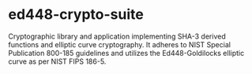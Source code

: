 # ed448-crypto-suite
Cryptographic library and application implementing SHA-3 derived functions and elliptic curve cryptography. It adheres to NIST Special Publication 800-185 guidelines and utilizes the Ed448-Goldilocks elliptic curve as per NIST FIPS 186-5.
